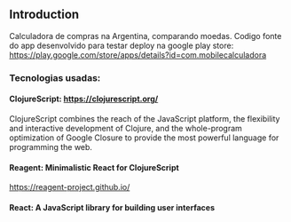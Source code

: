 ## Introduction

Calculadora de compras na Argentina, comparando moedas.
Codigo fonte do app desenvolvido para testar deploy na google play store:
https://play.google.com/store/apps/details?id=com.mobilecalculadora

### Tecnologias usadas: 

#### ClojureScript: https://clojurescript.org/
ClojureScript combines the reach of the JavaScript platform, the flexibility and interactive development of Clojure, and the whole-program optimization of Google Closure to provide the most powerful language for programming the web.

#### Reagent: Minimalistic React for ClojureScript
https://reagent-project.github.io/

#### React: A JavaScript library for building user interfaces
